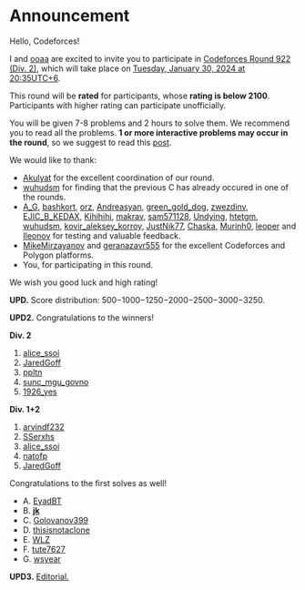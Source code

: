 # Announcement

Hello, Codeforces!

I and [ooaa](https://codeforces.com/profile/ooaa "Master ooaa") are excited to invite you to participate in [Codeforces Round 922 (Div. 2)](https://codeforces.com/contest/1918), which will take place on [Tuesday, January 30, 2024 at 20:35UTC+6](https://codeforces.com/https://www.timeanddate.com/worldclock/fixedtime.html?day=30&month=1&year=2024&hour=17&min=35&sec=0&p1=166). 

This round will be **rated** for participants, whose **rating is below 2100**. Participants with higher rating can participate unofficially.

You will be given 7-8 problems and 2 hours to solve them. We recommend you to read all the problems. **1 or more interactive problems may occur in the round**, so we suggest to read this [post](https://codeforces.com/blog/entry/45307).

We would like to thank:

 * [Akulyat](https://codeforces.com/profile/Akulyat "Master Akulyat") for the excellent coordination of our round.
* [wuhudsm](https://codeforces.com/profile/wuhudsm "Candidate Master wuhudsm") for finding that the previous C has already occured in one of the rounds.
* [A_G](https://codeforces.com/profile/A_G "Legendary Grandmaster A_G"), [bashkort](https://codeforces.com/profile/bashkort "International Grandmaster bashkort"), [orz](https://codeforces.com/profile/orz "International Grandmaster orz"), [Andreasyan](https://codeforces.com/profile/Andreasyan "Grandmaster Andreasyan"), [green_gold_dog](https://codeforces.com/profile/green_gold_dog "Grandmaster green_gold_dog"), [zwezdinv](https://codeforces.com/profile/zwezdinv "Grandmaster zwezdinv"), [EJIC_B_KEDAX](https://codeforces.com/profile/EJIC_B_KEDAX "International Master EJIC_B_KEDAX"), [Kihihihi](https://codeforces.com/profile/Kihihihi "Master Kihihihi"), [makrav](https://codeforces.com/profile/makrav "Master makrav"), [sam571128](https://codeforces.com/profile/sam571128 "Master sam571128"), [Undying](https://codeforces.com/profile/Undying "Master Undying"), [htetgm](https://codeforces.com/profile/htetgm "Candidate Master htetgm"), [wuhudsm](https://codeforces.com/profile/wuhudsm "Candidate Master wuhudsm"), [kovir_aleksey_korroy](https://codeforces.com/profile/kovir_aleksey_korroy "Expert kovir_aleksey_korroy"), [JustNik77](https://codeforces.com/profile/JustNik77 "Expert JustNik77"), [Chaska](https://codeforces.com/profile/Chaska "Expert Chaska"), [Murinh0](https://codeforces.com/profile/Murinh0 "Expert Murinh0"), [leoper](https://codeforces.com/profile/leoper "Expert leoper") and [Ileonov](https://codeforces.com/profile/Ileonov "Specialist Ileonov") for testing and valuable feedback.
* [MikeMirzayanov](https://codeforces.com/profile/MikeMirzayanov "Headquarters, MikeMirzayanov") and [geranazavr555](https://codeforces.com/profile/geranazavr555 "Headquarters, geranazavr555") for the excellent Codeforces and Polygon platforms.
* You, for participating in this round.

We wish you good luck and high rating!

**UPD.** Score distribution: 500−1000−1250−2000−2500−3000−3250.

**UPD2.** Congratulations to the winners!

**Div. 2**

 1. [alice_ssoi](https://codeforces.com/profile/alice_ssoi "Newbie alice_ssoi")
2. [JaredGoff](https://codeforces.com/profile/JaredGoff "Specialist JaredGoff")
3. [ppltn](https://codeforces.com/profile/ppltn "Expert ppltn")
4. [sunc_mgu_govno](https://codeforces.com/profile/sunc_mgu_govno "Newbie sunc_mgu_govno")
5. [1926_yes](https://codeforces.com/profile/1926_yes "Unrated, 1926_yes")

**Div. 1+2**

 1. [arvindf232](https://codeforces.com/profile/arvindf232 "Legendary Grandmaster arvindf232")
2. [SSerxhs](https://codeforces.com/profile/SSerxhs "International Grandmaster SSerxhs")
3. [alice_ssoi](https://codeforces.com/profile/alice_ssoi "Newbie alice_ssoi")
4. [natofp](https://codeforces.com/profile/natofp "Grandmaster natofp")
5. [JaredGoff](https://codeforces.com/profile/JaredGoff "Specialist JaredGoff")

Congratulations to the first solves as well!

 * А. [EyadBT](https://codeforces.com/profile/EyadBT "Expert EyadBT")
* B. [__jk__](https://codeforces.com/profile/__jk__ "International Master __jk__")
* C. [Golovanov399](https://codeforces.com/profile/Golovanov399 "International Grandmaster Golovanov399")
* D. [thisisnotaclone](https://codeforces.com/profile/thisisnotaclone "Candidate Master thisisnotaclone")
* E. [WLZ](https://codeforces.com/profile/WLZ "Grandmaster WLZ")
* F. [tute7627](https://codeforces.com/profile/tute7627 "International Grandmaster tute7627")
* G. [wsyear](https://codeforces.com/profile/wsyear "Grandmaster wsyear")

**UPD3.** [Editorial.](Tutorial.md)

